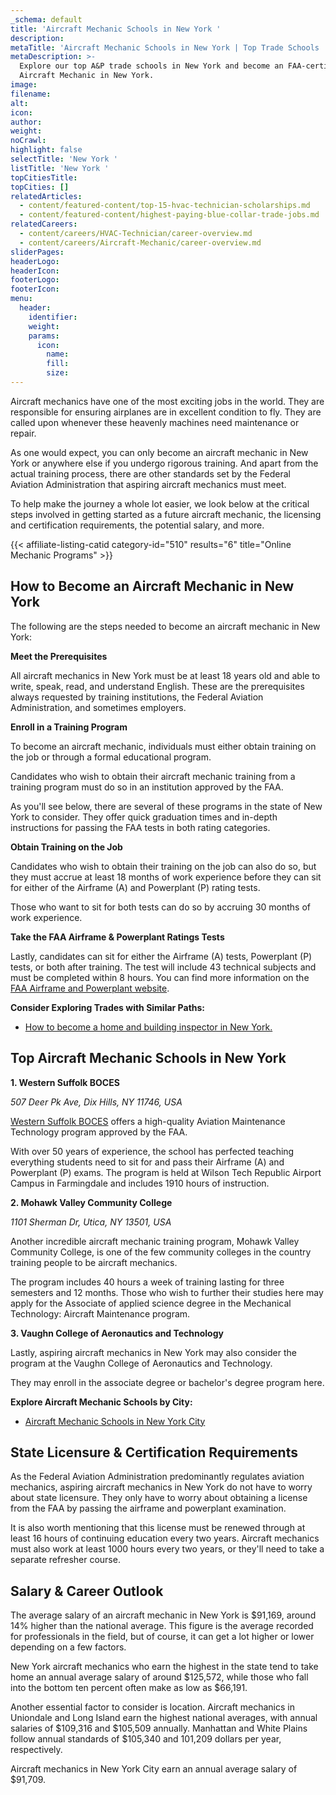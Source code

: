 ```yaml
---
_schema: default
title: 'Aircraft Mechanic Schools in New York '
description:
metaTitle: 'Aircraft Mechanic Schools in New York | Top Trade Schools '
metaDescription: >-
  Explore our top A&P trade schools in New York and become an FAA-certified
  Aircraft Mechanic in New York. 
image:
filename:
alt:
icon:
author:
weight:
noCrawl:
highlight: false
selectTitle: 'New York '
listTitle: 'New York '
topCitiesTitle:
topCities: []
relatedArticles:
  - content/featured-content/top-15-hvac-technician-scholarships.md
  - content/featured-content/highest-paying-blue-collar-trade-jobs.md
relatedCareers:
  - content/careers/HVAC-Technician/career-overview.md
  - content/careers/Aircraft-Mechanic/career-overview.md
sliderPages:
headerLogo:
headerIcon:
footerLogo:
footerIcon:
menu:
  header:
    identifier:
    weight:
    params:
      icon:
        name:
        fill:
        size:
---
```

Aircraft mechanics have one of the most exciting jobs in the world. They are responsible for ensuring airplanes are in excellent condition to fly. They are called upon whenever these heavenly machines need maintenance or repair.

As one would expect, you can only become an aircraft mechanic in New York or anywhere else if you undergo rigorous training. And apart from the actual training process, there are other standards set by the Federal Aviation Administration that aspiring aircraft mechanics must meet.

To help make the journey a whole lot easier, we look below at the critical steps involved in getting started as a future aircraft mechanic, the licensing and certification requirements, the potential salary, and more.

{{< affiliate-listing-catid category-id="510" results="6" title="Online Mechanic Programs" >}}

## **How to Become an Aircraft Mechanic in New York**

The following are the steps needed to become an aircraft mechanic in New York:

**Meet the Prerequisites**

All aircraft mechanics in New York must be at least 18 years old and able to write, speak, read, and understand English. These are the prerequisites always requested by training institutions, the Federal Aviation Administration, and sometimes employers.

**Enroll in a Training Program**

To become an aircraft mechanic, individuals must either obtain training on the job or through a formal educational program.

Candidates who wish to obtain their aircraft mechanic training from a training program must do so in an institution approved by the FAA.

As you'll see below, there are several of these programs in the state of New York to consider. They offer quick graduation times and in-depth instructions for passing the FAA tests in both rating categories.

**Obtain Training on the Job**

Candidates who wish to obtain their training on the job can also do so, but they must accrue at least 18 months of work experience before they can sit for either of the Airframe (A) and Powerplant (P) rating tests.

Those who want to sit for both tests can do so by accruing 30 months of work experience.

**Take the FAA Airframe & Powerplant Ratings Tests**

Lastly, candidates can sit for either the Airframe (A) tests, Powerplant (P) tests, or both after training. The test will include 43 technical subjects and must be completed within 8 hours. You can find more information on the [FAA Airframe and Powerplant website](https://www.faa.gov/mechanics/become).

**Consider Exploring Trades with Similar Paths:**

* [How to become a home and building inspector in New York.](https://toptradeschools.com/near-you/home-and-building-inspector/new-york/)

## **Top Aircraft Mechanic Schools in New York**

**1\. Western Suffolk BOCES**

*507 Deer Pk Ave, Dix Hills, NY 11746, USA*

[Western Suffolk BOCES](https://www.wsboces.org/) offers a high-quality Aviation Maintenance Technology program approved by the FAA.

With over 50 years of experience, the school has perfected teaching everything students need to sit for and pass their Airframe (A) and Powerplant (P) exams. The program is held at Wilson Tech Republic Airport Campus in Farmingdale and includes 1910 hours of instruction.

**2\. Mohawk Valley Community College**

*1101 Sherman Dr, Utica, NY 13501, USA*

Another incredible aircraft mechanic training program, Mohawk Valley Community College, is one of the few community colleges in the country training people to be aircraft mechanics.

The program includes 40 hours a week of training lasting for three semesters and 12 months. Those who wish to further their studies here may apply for the Associate of applied science degree in the Mechanical Technology: Aircraft Maintenance program.

**3\. Vaughn College of Aeronautics and Technology**

Lastly, aspiring aircraft mechanics in New York may also consider the program at the Vaughn College of Aeronautics and Technology.

They may enroll in the associate degree or bachelor's degree program here.

**Explore Aircraft Mechanic Schools by City:**

* [Aircraft Mechanic Schools in New York City](https://toptradeschools.com/near-you/aircraft-mechanic/new-york/new-york-city/)

## **State Licensure & Certification Requirements**

As the Federal Aviation Administration predominantly regulates aviation mechanics, aspiring aircraft mechanics in New York do not have to worry about state licensure. They only have to worry about obtaining a license from the FAA by passing the airframe and powerplant examination.

It is also worth mentioning that this license must be renewed through at least 16 hours of continuing education every two years. Aircraft mechanics must also work at least 1000 hours every two years, or they'll need to take a separate refresher course.

## **Salary & Career Outlook**

The average salary of an aircraft mechanic in New York is $91,169, around 14% higher than the national average. This figure is the average recorded for professionals in the field, but of course, it can get a lot higher or lower depending on a few factors.

New York aircraft mechanics who earn the highest in the state tend to take home an annual average salary of around $125,572, while those who fall into the bottom ten percent often make as low as $66,191.

Another essential factor to consider is location. Aircraft mechanics in Uniondale and Long Island earn the highest national averages, with annual salaries of $109,316 and $105,509 annually. Manhattan and White Plains follow annual standards of $105,340 and 101,209 dollars per year, respectively.

Aircraft mechanics in New York City earn an annual average salary of $91,709.